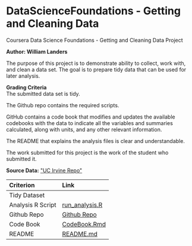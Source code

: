 # DataScienceFoundations - Getting and Cleaning Data
Coursera Data Science Foundations - Getting and Cleaning Data Project

**Author: William Landers**

The purpose of this project is to demonstrate ability to collect, work with, and clean a data set. The goal is to prepare tidy data that can be used for later analysis.   


**Grading Criteria**  
The submitted data set is tidy. 

The Github repo contains the required scripts.

GitHub contains a code book that modifies and updates the available codebooks with the data to indicate all the variables and summaries calculated, along with units, and any other relevant information.

The README that explains the analysis files is clear and understandable.

The work submitted for this project is the work of the student who submitted it.


**Source Data:**
["UC Irvine Repo"](https://d396qusza40orc.cloudfront.net/getdata%2Fprojectfiles%2FUCI%20HAR%20Dataset.zip)


| **Criterion** | **Link** |
|:----------|:-----|
|Tidy Dataset|
|Analysis R Script|[run_analysis.R](https://github.com/w-lan/DataScienceFoundations-Getting_and_Cleaning_Data/blob/main/run_analysis.R)
|Github Repo|[Github Repo](https://github.com/w-lan/DataScienceFoundations-Getting_and_Cleaning_Data/tree/main)
|Code Book|[CodeBook.Rmd](https://github.com/w-lan/DataScienceFoundations-Getting_and_Cleaning_Data/blob/main/CodeBook.Rmd)
|README|[README.md](https://github.com/w-lan/DataScienceFoundations-Getting_and_Cleaning_Data/edit/main/README.md) 
